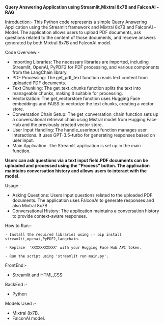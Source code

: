 **Query Answering Application using Streamlit,Mixtral 8x7B and FalconAI**       **- RAG**

Introduction:-
This Python code represents a simple Query Answering Application using the Streamlit framework and Mixtral 8x7B and FalconAI -Model. 
The application allows users to upload PDF documents, ask questions related to the content of those documents, and receive answers generated by both Mixtral 8x7B and FalconAI model.

Code Overview:-
  - Importing Libraries:
        The necessary libraries are imported, including Streamlit, OpenAI, PyPDF2 for PDF processing, and various components from the LangChain library.
  - PDF Processing:
        The get_pdf_text function reads text content from uploaded PDF documents.
  - Text Chunking:
        The get_text_chunks function splits the text into manageable chunks, making it suitable for processing.
  - Vectorization:
        The get_vectorstore function uses Hugging Face embeddings and FAISS to vectorize the text chunks, creating a vector store.
  - Conversation Chain Setup:
        The get_conversation_chain function sets up a conversational retrieval chain using Mistral model from Hugging Face Hub and the previously created vector store.
  - User Input Handling:
        The handle_userinput function manages user interactions. It uses GPT-3.5-turbo for generating responses based on user input.
  - Main Application:
    The Streamlit application is set up in the main function.

**Users can ask questions via a text input field.PDF documents can be uploaded and processed using the "Process" button.
The application maintains conversation history and allows users to interact with the model.**

Usage:-
  - Asking Questions:
      Users input questions related to the uploaded PDF documents.
      The application uses FalconAI to generate responses and also Mixtral 8x7B.
  - Conversational History:
      The application maintains a conversation history to provide context-aware responses.

How to Run:-
    
    - Install the required libraries using :- pip install streamlit,openai,PyPDF2,langchain.
    
    - Replace  'XXXXXXXXXXX' with your Hugging Face Hub API token.
    
    - Run the script using 'streamlit run main.py'.


FrontEnd:-
 - Streamlit and HTML,CSS

BackEnd :-
 - Python

Models Used :-
 - Mixtral 8x7B.
 - FalconAI model.
